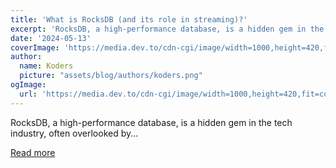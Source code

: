 ```yaml
---
title: 'What is RocksDB (and its role in streaming)?'
excerpt: 'RocksDB, a high-performance database, is a hidden gem in the tech industry, often overlooked by...'
date: '2024-05-13'
coverImage: 'https://media.dev.to/cdn-cgi/image/width=1000,height=420,fit=cover,gravity=auto,format=auto/https%3A%2F%2Fdev-to-uploads.s3.amazonaws.com%2Fuploads%2Farticles%2F2m6c61utpkjscla20p61.png'
author:
  name: Koders
  picture: "assets/blog/authors/koders.png"
ogImage:
  url: 'https://media.dev.to/cdn-cgi/image/width=1000,height=420,fit=cover,gravity=auto,format=auto/https%3A%2F%2Fdev-to-uploads.s3.amazonaws.com%2Fuploads%2Farticles%2F2m6c61utpkjscla20p61.png'
---
```


RocksDB, a high-performance database, is a hidden gem in the tech industry, often overlooked by...

[Read more](https://dev.to/mrkandreev/what-is-rocksdb-and-its-role-in-streaming-3bla)
